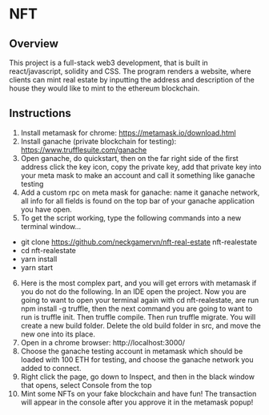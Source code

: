 # NFT

## Overview

This project is a full-stack web3 development, that is built in react/javascript, solidity and CSS. The program renders a
website, where clients can mint real estate by inputting the address and description of the house they would like to mint to
the ethereum blockchain.

## Instructions

1. Install metamask for chrome: https://metamask.io/download.html
2. Install ganache (private blockchain for testing): https://www.trufflesuite.com/ganache
3. Open ganache, do quickstart, then on the far right side of the first address click the key icon, copy the private key,
   add that private key into your meta mask to make an account and call it something like ganache testing
4. Add a custom rpc on meta mask for ganache: name it ganache network, all info for all fields is found on the top bar of your
   ganache application you have open.
5. To get the script working, type the following commands into a new terminal window...

- git clone https://github.com/neckgamervn/nft-real-estate nft-realestate
- cd nft-realestate
- yarn install
- yarn start

6. Here is the most complex part, and you will get errors with metamask if you do not do the following. In an IDE open the project. Now you are going to want to open your terminal again with cd nft-realestate, are run npm install -g truffle, then the next command you are going to want to run is truffle init. Then truffle compile. Then run truffle migrate. You will create a new build folder. Delete the old build folder in src, and move the new one into its place.
7. Open in a chrome browser: http://localhost:3000/
8. Choose the ganache testing account in metamask which should be loaded with 100 ETH for testing, and choose the ganache
   network you added to connect.
9. Right click the page, go down to Inspect, and then in the black window that opens, select Console from the top
10. Mint some NFTs on your fake blockchain and have fun! The transaction will appear in the console after you approve it in
    the metamask popup!
